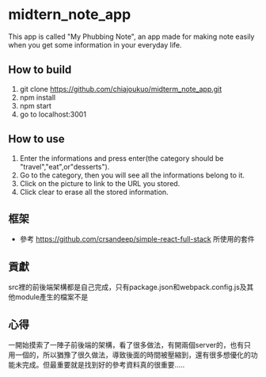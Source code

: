 # midtern_note_app
This app is called "My Phubbing Note", an app made for making note easily when you get some information in your everyday life. 
## How to build
1. git clone https://github.com/chiajoukuo/midterm_note_app.git
2. npm install
3. npm start
4. go to localhost:3001
## How to use
1. Enter the informations and press enter(the category should be "travel","eat",or"desserts").
2. Go to the category, then you will see all the informations belong to it.
3. Click on the picture to link to the URL you stored.
4. Click clear to erase all the stored information.

## 框架
* 參考 https://github.com/crsandeep/simple-react-full-stack 所使用的套件
## 貢獻
src裡的前後端架構都是自己完成，只有package.json和webpack.config.js及其他module產生的檔案不是
## 心得
一開始摸索了一陣子前後端的架構，看了很多做法，有開兩個server的，也有只用一個的，所以猶豫了很久做法，導致後面的時間被壓縮到，還有很多想優化的功能未完成。但最重要就是找到好的參考資料真的很重要.....